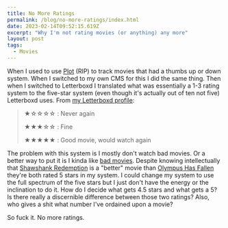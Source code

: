 ```yaml
---
title: No More Ratings
permalink: /blog/no-more-ratings/index.html
date: 2023-02-14T09:52:15.619Z
excerpt: "Why I'm not rating movies (or anything) any more"
layout: post
tags:
  - Movies
---
```


When I used to use [Plot](http://plotapp.io/) (RIP) to track movies that had a thumbs up or down system. When I switched to my own CMS for this I did the same thing. Then when I switched to Letterboxd I translated what was essentially a 1-3 rating system to the five-star system (even though it's actually out of ten not five) Letterboxd uses. From [my Letterboxd profile](https://letterboxd.com/rknightuk/):

> ★☆☆☆☆ : Never again
> 
> ★★★☆☆ : Fine
> 
> ★★★★★ : Good movie, would watch again

The problem with this system is I mostly don't watch bad movies. Or a better way to put it is I kinda like [bad movies](https://en.wikipedia.org/wiki/Fast_&_Furious). Despite knowing intellectually that [Shawshank Redemption](https://en.wikipedia.org/wiki/The_Shawshank_Redemption) is a "better" movie than [Olympus Has Fallen](https://en.wikipedia.org/wiki/Olympus_Has_Fallen) they're both rated 5 stars in my system. I could change my system to use the full spectrum of the five stars but I just don't have the energy or the inclination to do it. How do I decide what gets 4.5 stars and what gets a 5? Is there really a discernible difference between those two ratings? Also, who gives a shit what number I've ordained upon a movie?

So fuck it. No more ratings.
